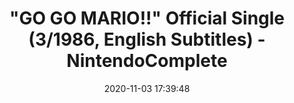 ---
date: 2020-11-03 17:39:48
link:
  source: pocket
  source_url: https://getpocket.com
  text: '&quot;GO GO MARIO!!&quot; Official Single (3/1986, English Subtitles) - NintendoComplete'
  url: https://www.youtube.com/watch?v=hYlm_9i5Dgc&app=desktop
source: pocket
syndicated:
- type: pocket
  url: https://www.youtube.com/watch?v=hYlm_9i5Dgc&app=desktop
- type: mastodon
  url: https://mastodon.technology/users/roytang/statuses/105147611415227427
- type: twitter
  url: https://twitter.com/roytang/statuses/1323681442891640840/
title: '&quot;GO GO MARIO!!&quot; Official Single (3/1986, English Subtitles) - NintendoComplete'
---